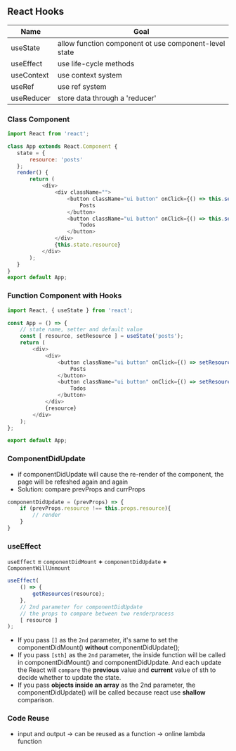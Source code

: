 ## React Hooks
 | Name       | Goal                                                  |
 | ---------- | ----------------------------------------------------- |
 | useState   | allow function component ot use component-level state |
 | useEffect  | use life-cycle methods                                |
 | useContext | use context system                                    |
 | useRef     | use ref system                                        |
 | useReducer | store data through a 'reducer'                        |
 
 ### Class Component
 ```javascript
 import React from 'react';

class App extends React.Component {
	state = {
		resource: 'posts'
	};
	render() {
		return (
			<div>
				<div className="">
					<button className="ui button" onClick={() => this.setState({ resource: 'posts' })}>
						Posts
					</button>
					<button className="ui button" onClick={() => this.setState({ resource: 'todos' })}>
						Todos
					</button>
				</div>
				{this.state.resource}
			</div>
		);
	}
}
export default App;
 ```

### Function Component with Hooks
```javascript
import React, { useState } from 'react';

const App = () => {
	// state name, setter and default value
	const [ resource, setResource ] = useState('posts');
	return (
		<div>
			<div>
				<button className="ui button" onClick={() => setResource('posts')}>
					Posts
				</button>
				<button className="ui button" onClick={() => setResource('todos')}>
					Todos
				</button>
			</div>
			{resource}
		</div>
	);
};

export default App;
```

### ComponentDidUpdate
- if componentDidUpdate will cause the re-render of the component, the page will be refeshed again and again
- Solution: compare prevProps and currProps
```javascript
componentDidUpdate = (prevProps) => {
	if (prevProps.resource !== this.props.resource){
		// render
	}
}
```
### useEffect
`useEffect` **=** `componentDidMount` **+** `componentDidUpdate` **+** `ComponentWillUnmount`

```javascript
useEffect(
	() => {
		getResources(resource);
	},
	// 2nd parameter for componentDidUpdate
	// the props to compare between two renderprocess
	[ resource ]
);
```
- If you pass `[]` as the `2nd` parameter, it's same to set the componentDidMount() **without** componentDidUpdate();
- If you pass `[sth]` as the `2nd` parameter, the inside function will be called in componentDidMount() and componentDidUpdate. And each update the React will `compare` the **previous** value and **current** value of sth to decide whether to update the state.
- If you pass **objects inside an array** as the 2nd parameter, the componentDidUpdate() will be called because react use **shallow** comparison.


### Code Reuse
- input and output -> can be reused as a function -> online lambda function
